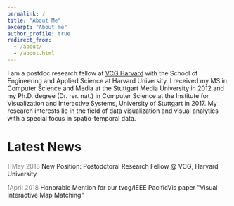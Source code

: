 ```yaml
---
permalink: /
title: "About Me"
excerpt: "About me"
author_profile: true
redirect_from: 
  - /about/
  - /about.html
---
```


I am a postdoc research fellow at [VCG Harvard](https://vcg.seas.harvard.edu/) with the School of Engineering and Applied Science at Harvard University.  I received my MS in Computer Science and Media at the Stuttgart Media University in 2012 and my Ph.D. degree (Dr. rer. nat.) in Computer Science at the Institute for Visualization and Interactive Systems, University of Stuttgart in 2017. My research interests lie in the field of data visualization and visual analytics with a special focus in spatio-temporal data.

Latest News
======

[<span style="color:grey">]May 2018</span>
New Position: Postodctoral Research Fellow @ VCG, Harvard University

[<span style="color:grey">April 2018</span>
Honorable Mention for our tvcg/IEEE PacificVis paper "Visual Interactive Map Matching"
